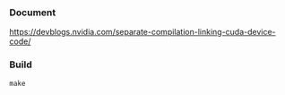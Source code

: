 ### Document

https://devblogs.nvidia.com/separate-compilation-linking-cuda-device-code/


### Build

```
make
```
